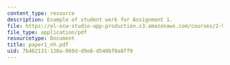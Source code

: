 ```yaml
---
content_type: resource
description: Example of student work for Assignment 1.
file: https://ol-ocw-studio-app-production.s3.amazonaws.com/courses/2-964-economics-of-marine-transportation-industries-fall-2006/7b462131120a069dd9e8d540bf0a8ff9_paper1_nh.pdf
file_type: application/pdf
resourcetype: Document
title: paper1_nh.pdf
uid: 7b462131-120a-069d-d9e8-d540bf0a8ff9
---
```

